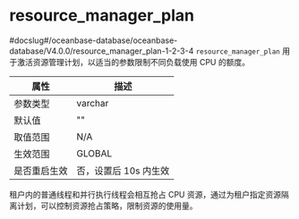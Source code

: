 resource_manager_plan 
==========================================
#docslug#/oceanbase-database/oceanbase-database/V4.0.0/resource_manager_plan-1-2-3-4
`resource_manager_plan` 用于激活资源管理计划，以适当的参数限制不同负载使用 CPU 的额度。


|   属性   |      描述       |
|--------|---------------|
| 参数类型   | varchar       |
| 默认值    | ""            |
| 取值范围   | N/A           |
| 生效范围   | GLOBAL        |
| 是否重启生效 | 否，设置后 10s 内生效 |



租户内的普通线程和并行执行线程会相互抢占 CPU 资源，通过为租户指定资源隔离计划，可以控制资源抢占策略，限制资源的使用量。
